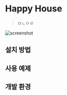 # Happy House
> ㅁㄴㅇㄹ

![screenshot](https://user-images.githubusercontent.com/38308337/121035593-ff083480-c7e8-11eb-93c3-c608d3dd98f2.JPG)

## 설치 방법

## 사용 예제

## 개발 환경

